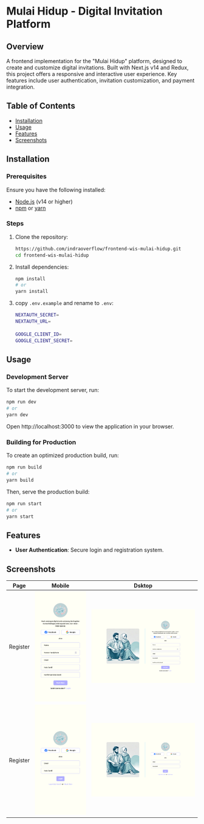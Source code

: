 # Mulai Hidup - Digital Invitation Platform

## Overview

A frontend implementation for the "Mulai Hidup" platform, designed to create and customize digital invitations. Built with Next.js v14 and Redux, this project offers a responsive and interactive user experience. Key features include user authentication, invitation customization, and payment integration.

## Table of Contents

- [Installation](#installation)
- [Usage](#usage)
- [Features](#features)
- [Screenshots](#screenshots)

## Installation

### Prerequisites

Ensure you have the following installed:

- [Node.js](https://nodejs.org/) (v14 or higher)
- [npm](https://www.npmjs.com/) or [yarn](https://yarnpkg.com/)

### Steps

1. Clone the repository:

   ```bash
   https://github.com/indraoverflow/frontend-wis-mulai-hidup.git
   cd frontend-wis-mulai-hidup
   ```

2. Install dependencies:

   ```bash
   npm install
   # or
   yarn install
   ```

3. copy `.env.example` and rename to `.env`:

   ```bash
   NEXTAUTH_SECRET=
   NEXTAUTH_URL=

   GOOGLE_CLIENT_ID=
   GOOGLE_CLIENT_SECRET=
   ```

## Usage

### Development Server

To start the development server, run:

```bash
npm run dev
# or
yarn dev
```

Open http://localhost:3000 to view the application in your browser.

### Building for Production

To create an optimized production build, run:

```bash
npm run build
# or
yarn build
```

Then, serve the production build:

```bash
npm run start
# or
yarn start
```

## Features

- **User Authentication**: Secure login and registration system.

## Screenshots

| Page     | Mobile                                                | Dsktop                                                 |
| -------- | ----------------------------------------------------- | ------------------------------------------------------ |
| Register | ![Register](./public/images/docs/register-mobile.png) | ![Register](./public/images/docs/register-desktop.png) |
| Register | ![Register](./public/images/docs/login-mobile.png)    | ![Register](./public/images/docs/login-desktop.png)    |

<!--
![Home Page](url-to-image)
![Invitation Customization](url-to-image)
-->
